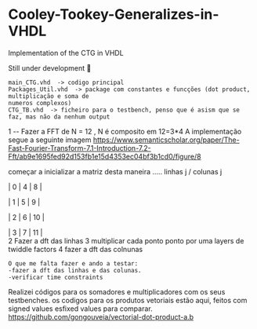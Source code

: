 # Cooley-Tookey-Generalizes-in-VHDL
Implementation of the CTG in VHDL

Still under development :construction:

    main_CTG.vhd  -> codigo principal
    Packages_Util.vhd  -> package com constantes e funcções (dot product, multiplicação e soma de 
    numeros complexos)
    CTG_TB.vhd  -> ficheiro para o testbench, penso que é asism que se faz, mas não da nenhum output




1
--  Fazer a FFT de N = 12 , N é composito em 12=3*4
A implementação segue a seguinte imagem
https://www.semanticscholar.org/paper/The-Fast-Fourier-Transform-7.1-Introduction-7.2-Fft/ab9e1695fed92d153fb1e15d4353ec04bf3b1cd0/figure/8

começar a inicializar a matriz desta maneira ..... linhas j / colunas j

 | 0 | 4 | 8  |  

 | 1 | 5 | 9  |

 | 2 | 6 | 10 |

 | 3 | 7 | 11 |   
2    Fazer a dft das linhas
3    multiplicar cada ponto ponto por uma layers de twiddle factors
4    fazer a dft das colnunas
    
    
    
    
    O que me falta fazer e ando a testar:
    -fazer a dft das linhas e das colunas.
    -verificar time constraints
    
 Realizei códigos para os somadores e multiplicadores com os seus testbenches. os codigos para os produtos vetoriais estão aqui, feitos com signed values  esfixed values para comparar. https://github.com/gongouveia/vectorial-dot-product-a.b
